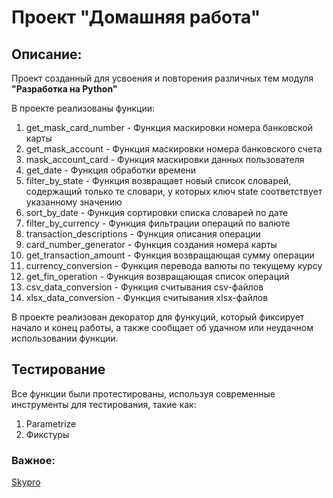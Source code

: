 # Проект "Домашняя работа"

## Описание:

Проект созданный для усвоения и повторения различных тем модуля **"Разработка на Python"**

В проекте реализованы функции:
1. get_mask_card_number - Функция маскировки номера банковской карты
2. get_mask_account - Функция маскировки номера банковского счета
3. mask_account_card - Функция маскировки данных пользователя
4. get_date - Функция обработки времени
5. filter_by_state - Функция возвращает новый список словарей, содержащий только те словари, у которых ключ state соответствует указанному значению
6. sort_by_date - Функция сортировки списка словарей по дате
7. filter_by_currency - Функция фильтрации операций по валюте
8. transaction_descriptions - Функция описания операции
9. card_number_generator - Функция создания номера карты
10. get_transaction_amount - Функция возвращающая сумму операции
11. currency_conversion - Функция перевода валюты по текущему курсу
12. get_fin_operation - Функция возвращающая список операций
13. csv_data_conversion - Функция считывания csv-файлов
14. xlsx_data_conversion - Функция считывания xlsx-файлов

В проекте реализован декоратор для функуций, который фиксирует начало и конец работы, а также сообщает об удачном или неудачном использовании функции.


## Тестирование
Все функции были протестированы, используя современные инструменты для тестирования, такие как:
1. Parametrize
2. Фикстуры

### Важное:
[Skypro](https://my.sky.pro)
